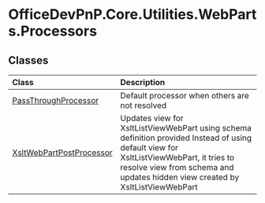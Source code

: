# OfficeDevPnP.Core.Utilities.WebParts.Processors
## Classes
|**Class**|**Description**|
|:-----|:-----|
|[PassThroughProcessor](OfficeDevPnP.Core.Utilities.WebParts.Processors.PassThroughProcessor.md)|Default processor when others are not resolved|
|[XsltWebPartPostProcessor](OfficeDevPnP.Core.Utilities.WebParts.Processors.XsltWebPartPostProcessor.md)|Updates view for XsltListViewWebPart using schema definition provided Instead of using default view for XsltListViewWebPart, it tries to resolve view from schema and updates hidden view created by XsltListViewWebPart|
